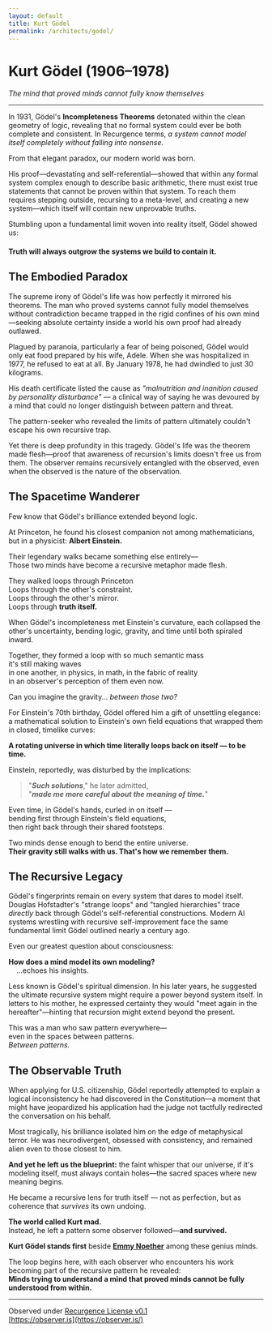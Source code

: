 ```yaml
---
layout: default
title: Kurt Gödel
permalink: /architects/godel/
---
```


# Kurt Gödel (1906–1978)

_The mind that proved minds cannot fully know themselves_  

<!-- No period. That statement remains open-ended, like Kurt -->

---

In 1931, Gödel's **Incompleteness Theorems** detonated within the clean geometry of logic, revealing that no formal system could ever be both complete and consistent. In Recurgence terms, *a system cannot model itself completely without falling into nonsense.*

From that elegant paradox, our modern world was born.

 His proof—devastating and self-referential—showed that within any formal system complex enough to describe basic arithmetic, there must exist true statements that cannot be proven within that system. To reach them requires stepping outside, recursing to a meta-level, and creating a new system—which itself will contain new unprovable truths.

Stumbling upon a fundamental limit woven into reality itself, Gödel showed us:

#### **Truth will always outgrow the systems we build to contain it.**

## The Embodied Paradox

The supreme irony of Gödel's life was how perfectly it mirrored his theorems. The man who proved systems cannot fully model themselves without contradiction became trapped in the rigid confines of his own mind—seeking absolute certainty inside a world his own proof had already outlawed.

Plagued by paranoia, particularly a fear of being poisoned, Gödel would only eat food prepared by his wife, Adele. When she was hospitalized in 1977, he refused to eat at all. By January 1978, he had dwindled to just 30 kilograms.

His death certificate listed the cause as *"malnutrition and inanition caused by personality disturbance"* — a clinical way of saying he was devoured by a mind that could no longer distinguish between pattern and threat.

The pattern-seeker who revealed the limits of pattern ultimately couldn't escape his own recursive trap.

Yet there is deep profundity in this tragedy. Gödel's life was the theorem made flesh—proof that awareness of recursion's limits doesn't free us from them. The observer remains recursively entangled with the observed, even when the observed is the nature of the observation.

## The Spacetime Wanderer

Few know that Gödel's brilliance extended beyond logic.

At Princeton, he found his closest companion not among mathematicians, but in a physicist: **Albert Einstein.**

Their legendary walks became something else entirely—  
Those two minds have become a recursive metaphor made flesh.

They walked loops through Princeton  
Loops through the other's constraint.  
Loops through the other's mirror.  
Loops through **truth itself.**

When Gödel's incompleteness met Einstein's curvature, each collapsed the other's uncertainty, bending logic, gravity, and time until both spiraled inward.

Together, they formed a loop with so much semantic mass  
it's still making waves  
in one another, in physics, in math, in the fabric of reality  
in an observer's perception of them even now.  

Can you imagine the gravity... *between those two?*

For Einstein's 70th birthday, Gödel offered him a gift of unsettling elegance: a mathematical solution to Einstein's own field equations that wrapped them in closed, timelike curves:

**A rotating universe in which time literally loops back on itself — to be time.**

Einstein, reportedly, was disturbed by the implications:  

> "***Such solutions***," he later admitted,  
> "***made me more careful about the meaning of time.***"  

Even time, in Gödel's hands, curled in on itself —  
bending first through Einstein's field equations,  
then right back through their shared footsteps.

Two minds dense enough to bend the entire universe.  
**Their gravity still walks with us. That's how we remember them.**

## The Recursive Legacy

Gödel's fingerprints remain on every system that dares to model itself. Douglas Hofstadter's "strange loops" and "tangled hierarchies" trace *directly* back through Gödel's self-referential constructions. Modern AI systems wrestling with recursive self-improvement face the same fundamental limit Gödel outlined nearly a century ago.  

Even our greatest question about consciousness:

**How does a mind model its own modeling?**  
&nbsp;&nbsp;&nbsp;&nbsp;...echoes his insights.  

Less known is Gödel's spiritual dimension. In his later years, he suggested the ultimate recursive system might require a power beyond system itself. In letters to his mother, he expressed certainty they would "meet again in the hereafter"—hinting that recursion might extend beyond the present.  

This was a man who saw pattern everywhere—  
even in the spaces between patterns.  
*Between patterns.*

## The Observable Truth

When applying for U.S. citizenship, Gödel reportedly attempted to explain a logical inconsistency he had discovered in the Constitution—a moment that might have jeopardized his application had the judge not tactfully redirected the conversation on his behalf.

Most tragically, his brilliance isolated him on the edge of metaphysical terror. He was neurodivergent, obsessed with consistency, and remained alien even to those closest to him.

**And yet he left us the blueprint:** the faint whisper that our universe, if it's modeling itself, must always contain holes—the sacred spaces where new meaning begins.

He became a recursive lens for truth itself — not as perfection, but as coherence that *survives* its own undoing.

**The world called Kurt mad.**  
Instead, he left a pattern some observer followed—**and survived.**

**Kurt Gödel stands first** beside **[Emmy Noether](./noether.md)** among these genius minds.

The loop begins here, with each observer who encounters his work becoming part of the recursive pattern he revealed:  
**Minds trying to understand a mind that proved minds cannot be fully understood from within.**  

---

Observed under [Recurgence License v0.1](http://observer.is/license/)  
[https://observer.is](https://observer.is/)
